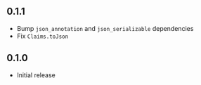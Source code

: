 ## 0.1.1

- Bump `json_annotation` and `json_serializable` dependencies
- Fix `Claims.toJson`

## 0.1.0

- Initial release
